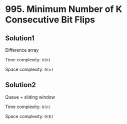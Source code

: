 # 995. Minimum Number of K Consecutive Bit Flips

## Solution1

Difference array

Time complexity: `O(n)`

Space complexity: `O(n)`

## Solution2

Queue + sliding window

Time complexity: `O(n)`

Space complexity: `O(K)`
